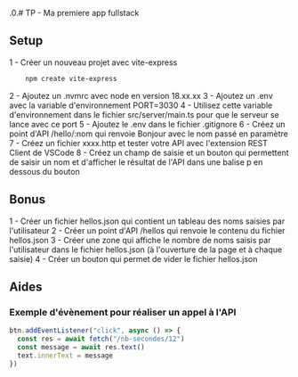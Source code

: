 .0.# TP - Ma premiere app fullstack

## Setup

1 - Créer un nouveau projet avec vite-express

```bash
    npm create vite-express
```

2 - Ajoutez un .nvmrc avec node en version 18.xx.xx
3 - Ajoutez un .env avec la variable d'environnement PORT=3030
4 - Utilisez cette variable d'environnement dans le fichier src/server/main.ts pour que le serveur se lance avec ce port
5 - Ajoutez le .env dans le fichier .gitignore
6 - Créez un point d'API /hello/:nom qui renvoie Bonjour avec le nom passé en paramètre
7 - Créez un fichier xxxx.http et tester votre API avec l'extension REST Client de VSCode
8 - Créez un champ de saisie et un bouton qui permettent de saisir un nom et d'afficher le résultat de l'API dans une balise p en dessous du bouton

## Bonus

1 - Créer un fichier hellos.json qui contient un tableau des noms saisies par l'utilisateur
2 - Créer un point d'API /hellos qui renvoie le contenu du fichier hellos.json
3 - Créer une zone qui affiche le nombre de noms saisis par l'utilisateur dans le fichier hellos.json (à l'ouverture de la page et à chaque saisie)
4 - Créer un bouton qui permet de vider le fichier hellos.json

## Aides

### Exemple d'évènement pour réaliser un appel à l'API

```typescript
btn.addEventListener("click", async () => {
  const res = await fetch("/nb-secondes/12")
  const message = await res.text()
  text.innerText = message
})
```
